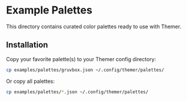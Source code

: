 # Example Palettes

This directory contains curated color palettes ready to use with Themer.

## Installation

Copy your favorite palette(s) to your Themer config directory:

```bash
cp examples/palettes/gruvbox.json ~/.config/themer/palettes/
```

Or copy all palettes:

```bash
cp examples/palettes/*.json ~/.config/themer/palettes/
```
